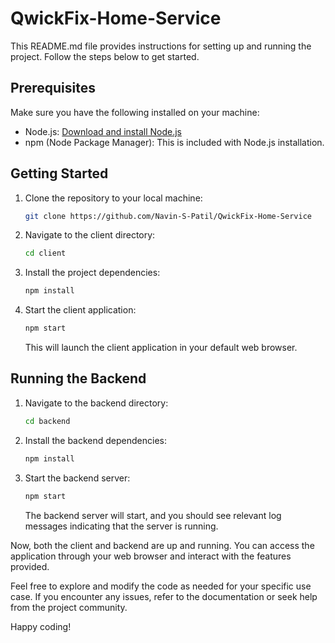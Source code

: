 # QwickFix-Home-Service

This README.md file provides instructions for setting up and running the project. Follow the steps below to get started.

## Prerequisites

Make sure you have the following installed on your machine:

- Node.js: [Download and install Node.js](https://nodejs.org/)
- npm (Node Package Manager): This is included with Node.js installation.

## Getting Started

1. Clone the repository to your local machine:

    ```bash
    git clone https://github.com/Navin-S-Patil/QwickFix-Home-Service
    ```

2. Navigate to the client directory:

    ```bash
    cd client
    ```

3. Install the project dependencies:

    ```bash
    npm install
    ```

4. Start the client application:

    ```bash
    npm start
    ```

    This will launch the client application in your default web browser.

## Running the Backend

1. Navigate to the backend directory:

    ```bash
    cd backend
    ```

2. Install the backend dependencies:

    ```bash
    npm install
    ```

3. Start the backend server:

    ```bash
    npm start
    ```

    The backend server will start, and you should see relevant log messages indicating that the server is running.

Now, both the client and backend are up and running. You can access the application through your web browser and interact with the features provided.

Feel free to explore and modify the code as needed for your specific use case. If you encounter any issues, refer to the documentation or seek help from the project community.

Happy coding!
